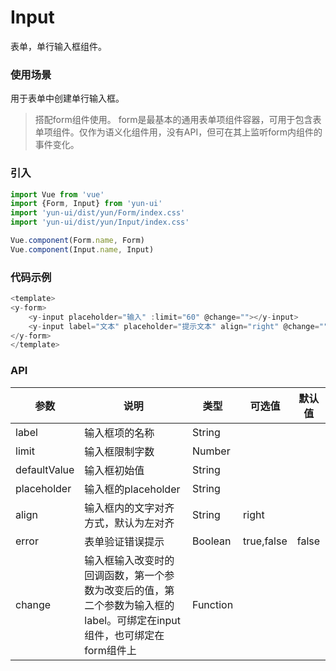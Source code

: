# Input

表单，单行输入框组件。

### 使用场景

用于表单中创建单行输入框。

> 搭配form组件使用。
> form是最基本的通用表单项组件容器，可用于包含表单项组件。仅作为语义化组件用，没有API，但可在其上监听form内组件的事件变化。

### 引入

``` javascript
import Vue from 'vue'
import {Form, Input} from 'yun-ui'
import 'yun-ui/dist/yun/Form/index.css'
import 'yun-ui/dist/yun/Input/index.css'

Vue.component(Form.name, Form)
Vue.component(Input.name, Input)
```

### 代码示例

``` javascript
<template>
<y-form>
    <y-input placeholder="输入" :limit="60" @change=""></y-input>
    <y-input label="文本" placeholder="提示文本" align="right" @change=""></y-input>
</y-form>
</template>
```

### API

|    参数    |      说明      |    类型    |   可选值    |   默认值   |
|   ----    |      ----      |   ----    |   ----     |  ----     |
|   label   |  输入框项的名称  |   String  |             |           |
| limit     |  输入框限制字数   | Number |               |           |
|defaultValue|   输入框初始值   |   String  |            |            |
|placeholder|  输入框的placeholder|   String  |             |   |
|align|  输入框内的文字对齐方式，默认为左对齐|   String  | right |   |
|    error  | 表单验证错误提示    |   Boolean  | true,false | false |
|  change   | 输入框输入改变时的回调函数，第一个参数为改变后的值，第二个参数为输入框的label。可绑定在input组件，也可绑定在form组件上|   Function |  |  |
